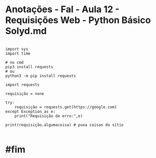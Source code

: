 ﻿# Anotações - Fal - Aula 12 - Requisições Web - Python Básico Solyd.md


```

import sys
import time

# no cmd
pip3 install requests
# ou
python3 -m pip install requests

import requests

requisição = none

try:
    requisição = requests.get(https://google.com)
except Exception as e:
    print("Requisição de erro:",e)

print(requisição.algumacoisa) # puxa coisas do sítio


```


# #fim
